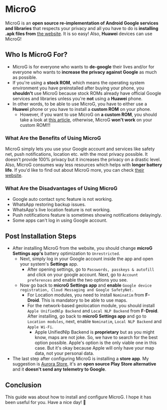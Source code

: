 # MicroG
MicroG is an **open source re-implementation of Android Google services and libraries** that respects your privacy and all you have to do is **installing .apk files from** [the website](https://microg.org/download.html). It is so easy! Also, **Huawei** devices can use MicroG!
## Who Is MicroG For?
- MicroG is for everyone who wants to **de-google** their lives and/or for everyone who wants to **increase the privacy against Google** as much as possible.
- If you're using a **stock ROM**, which means the operating system environment you have preinstalled after buying your phone, you **shouldn't** use MicroG because stock ROMs already have official Google services and libraries unless you're **not** using a **Huawei** phone.
- In other words, to be able to use MicroG, you have to either use a **Huawei** phone or you have to install a **custom ROM** on your phone.
  - However, if you want to use MicroG on **a custom ROM**, you should take a look at [this article](https://github.com/microg/GmsCore/wiki/Signature-Spoofing), otherwise, MicroG **won't work** on your custom ROM!!!
### What Are the Benefits of Using MicroG
MicroG simply lets you use your Google account and services like safety net, push notifications, location etc. with the most privacy possible. It doesn't provide 100% privacy but it increases the privacy on a drastic level. Also, MicroG consumes way less resources which helps with **longer battery life**. If you'd like to find out about MicroG more, you can check [their website](https://microg.org/).
### What Are the Disadvantages of Using MicroG
- Google auto contact sync feature is not working.
- WhatsApp restoring backup issues.
- WhatsApp's live location feature is not working.
- Push notifications feature is sometimes showing notifications delayingly.
- Some apps can't log in using Google account.
## Post Installation Steps
- After installing MicroG from the website, you should change **microG Settings app's** battery optimization to `Unrestricted`.
  - Next, simply log in your Google account inside the app and open your system's **Settings** app.
    - After opening settings, go to `Passwords, passkeys & autofill` and click on your google account. Next, go to `Account preferences` and enable the two options you see.
  - Now go back to **microG Settings app** and **enable** `Google device registration, Cloud Messaging and Google SafetyNet.`
    - For Location modules, you need to install `Nominatim` from **F-Droid**. This is mandatory to be able to use maps.
    - For the network-based geolocation module, you should install `Apple UnifiedNlp Backend` and `Local NLP Backend` from **F-Droid**. After installing, go back to **microG Settings app** and go to `Location modules`, next, enable `Nominatim`, `Local NLP Backend` and `Apple Wi-Fi`.
      - Apple UnifiedNlp Backend is **proprietary** but as you might know, maps are not joke. So, we have to search for the best option possible. Apple's option is the only viable one in this case. But it's okay because Apple will only have your map data, not your personal data.
 - The last step after configuring MicroG is installing a **store app**. My suggestion is [Aurora Store](https://auroraoss.com/), it's an **open source Play Store alternative** and it **doesn't send any telemetry to Google**.
## Conclusion
This guide was about how to install and configure MicroG. I hope it has been useful for you. Have a nice day! 🐧

